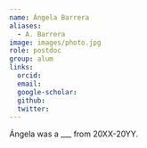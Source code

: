 ```yaml
---
name: Ángela Barrera
aliases:
  - A. Barrera
image: images/photo.jpg
role: postdoc
group: alum
links:
  orcid: 
  email: 
  google-scholar: 
  github: 
  twitter: 
---
```


Ángela was a ___ from 20XX-20YY.